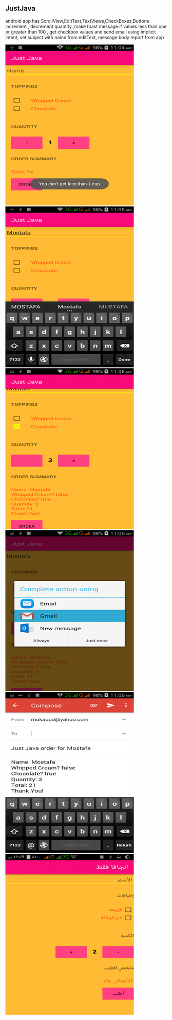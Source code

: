 JustJava
---------
  android app has ScrollView,EditText,TextViews,CheckBoxes,Buttons increment ,
  decrement quantity ,make toast message if values less than one or
  greater than 100 , get checkbox values and send email using implicit intent, set
  subject with name from editText, message body report from app
  
  <img src="https://github.com/moskaoud/Android/blob/master/JustJava/Screenshot_2018-01-20-11-04-45.png" width="400" height="500">    <img src="https://github.com/moskaoud/Android/blob/master/JustJava/Screenshot_2018-01-20-11-05-11.png" width="400" height="500">
  <img src="https://github.com/moskaoud/Android/blob/master/JustJava/Screenshot_2018-01-20-11-06-00.png" width="400" height="500">
  <img src="https://github.com/moskaoud/Android/blob/master/JustJava/Screenshot_2018-01-20-11-06-07.png" width="400" height="500">
  <img src="https://github.com/moskaoud/Android/blob/master/JustJava/Screenshot_2018-01-20-11-06-34.png" width="400" height="500">
  <img src="https://github.com/moskaoud/Android/blob/master/JustJava/Screenshot_%D9%A2%D9%A0%D9%A1%D9%A8-%D9%A0%D9%A1-%D9%A2%D9%A0-%D9%A1%D9%A1-%D9%A5%D9%A9-%D9%A4%D9%A8.png" width="400" height="500">
